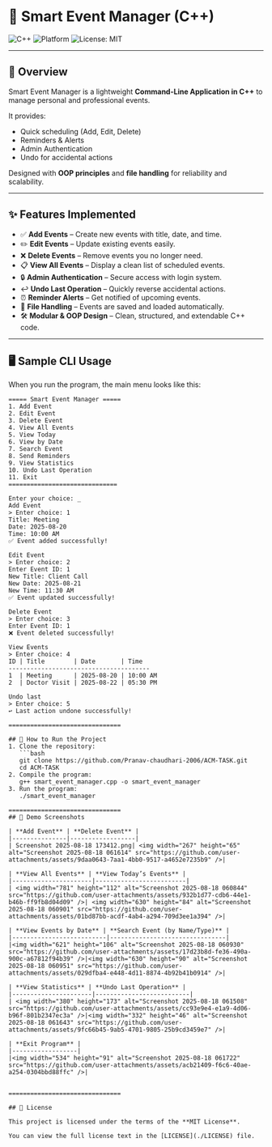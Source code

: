 # 🍉 Smart Event Manager (C++)

![C++](https://img.shields.io/badge/language-C++-blue.svg)
![Platform](https://img.shields.io/badge/platform-CLI-lightgrey.svg)
![License: MIT](https://img.shields.io/badge/License-MIT-green.svg)

---

## 📖 Overview  
Smart Event Manager is a lightweight **Command-Line Application in C++** to manage personal and professional events.  

It provides:  
- Quick scheduling (Add, Edit, Delete)  
- Reminders & Alerts  
- Admin Authentication  
- Undo for accidental actions  

Designed with **OOP principles** and **file handling** for reliability and scalability.  

---

## ✨ Features Implemented  

- ✅ **Add Events** – Create new events with title, date, and time.  
- ✏️ **Edit Events** – Update existing events easily.  
- ❌ **Delete Events** – Remove events you no longer need.  
- 📋 **View All Events** – Display a clean list of scheduled events.  
- 🔒 **Admin Authentication** – Secure access with login system.  
- ↩️ **Undo Last Operation** – Quickly reverse accidental actions.  
- ⏰ **Reminder Alerts** – Get notified of upcoming events.  
- 📂 **File Handling** – Events are saved and loaded automatically.  
- 🛠 **Modular & OOP Design** – Clean, structured, and extendable C++ code.  

---

## 🖥 Sample CLI Usage  

When you run the program, the main menu looks like this:  

```text
===== Smart Event Manager =====
1. Add Event
2. Edit Event
3. Delete Event
4. View All Events
5. View Today
6. View by Date
7. Search Event
8. Send Reminders
9. View Statistics
10. Undo Last Operation
11. Exit
==============================

Enter your choice: _
Add Event
> Enter choice: 1  
Title: Meeting  
Date: 2025-08-20  
Time: 10:00 AM  
✅ Event added successfully!

Edit Event
> Enter choice: 2  
Enter Event ID: 1  
New Title: Client Call  
New Date: 2025-08-21  
New Time: 11:30 AM  
✅ Event updated successfully!

Delete Event
> Enter choice: 3  
Enter Event ID: 1  
❌ Event deleted successfully!

View Events
> Enter choice: 4  
ID | Title        | Date       | Time  
---------------------------------------  
1  | Meeting      | 2025-08-20 | 10:00 AM  
2  | Doctor Visit | 2025-08-22 | 05:30 PM  

Undo last
> Enter choice: 5  
↩️ Last action undone successfully!

===============================

## 🚀 How to Run the Project
1. Clone the repository:
   ```bash
   git clone https://github.com/Pranav-chaudhari-2006/ACM-TASK.git
   cd ACM-TASK
2. Compile the program:
   g++ smart_event_manager.cpp -o smart_event_manager
3. Run the program:
   ./smart_event_manager

===============================
## 📸 Demo Screenshots  

| **Add Event** | **Delete Event** |  
|---------------|------------------|  
| Screenshot 2025-08-18 173412.png| <img width="267" height="65" alt="Screenshot 2025-08-18 061614" src="https://github.com/user-attachments/assets/9daa0643-7aa1-4bb0-9517-a4652e7235b9" />|  

| **View All Events** | **View Today’s Events** |  
|----------------------|-------------------------|  
| <img width="781" height="112" alt="Screenshot 2025-08-18 060844" src="https://github.com/user-attachments/assets/932b1d77-cdb6-44e1-b46b-ff9fb8d04d09" />| <img width="630" height="84" alt="Screenshot 2025-08-18 060901" src="https://github.com/user-attachments/assets/01bd87bb-acdf-4ab4-a294-709d3ee1a394" />|  

| **View Events by Date** | **Search Event (by Name/Type)** |  
|--------------------------|--------------------------------|  
|<img width="621" height="106" alt="Screenshot 2025-08-18 060930" src="https://github.com/user-attachments/assets/17d23b8d-fe36-490a-900c-a67812f94b39" />|<img width="630" height="90" alt="Screenshot 2025-08-18 060951" src="https://github.com/user-attachments/assets/029dfba4-e448-4d11-8874-4b92b41b0914" />|

| **View Statistics** | **Undo Last Operation** |  
|----------------------|--------------------------|  
| <img width="380" height="173" alt="Screenshot 2025-08-18 061508" src="https://github.com/user-attachments/assets/cc93e9e4-e1a9-4d06-b96f-801b2347ec3a" />|<img width="332" height="46" alt="Screenshot 2025-08-18 061643" src="https://github.com/user-attachments/assets/9fc66b45-9ab5-4701-9805-25b9cd3459e7" />|  

| **Exit Program** |  
|------------------|  
|<img width="534" height="91" alt="Screenshot 2025-08-18 061722" src="https://github.com/user-attachments/assets/acb21409-f6c6-40ae-a254-0304bbd88ffc" />|  


===============================

## 📜 License  

This project is licensed under the terms of the **MIT License**.  

You can view the full license text in the [LICENSE](./LICENSE) file.  
